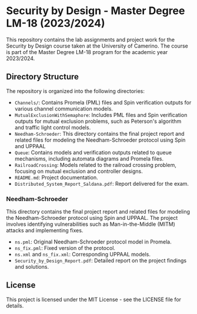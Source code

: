 # Security by Design - Master Degree LM-18 (2023/2024)

This repository contains the lab assignments and project work for the Security by Design course taken at the University of Camerino. The course is part of the Master Degree LM-18 program for the academic year 2023/2024.

## Directory Structure

The repository is organized into the following directories:

- `Channels/`: Contains Promela (PML) files and Spin verification outputs for various channel communication models.
- `MutualExclusionWithSemaphore`: Includes PML files and Spin verification outputs for mutual exclusion problems, such as Peterson's algorithm and traffic light control models.
- `Needham-Schroeder`: This directory contains the final project report and related files for modeling the Needham-Schroeder protocol using Spin and UPPAAL
- `Queue`: Contains models and verification outputs related to queue mechanisms, including automata diagrams and Promela files.
- `RailroadCrossing`: Models related to the railroad crossing problem, focusing on mutual exclusion and controller designs.
- `README.md`: Project documentation.
- `Distributed_System_Report_Saldana.pdf`: Report delivered for the exam.

### Needham-Schroeder
This directory contains the final project report and related files for modeling the Needham-Schroeder protocol using Spin and UPPAAL. The project involves identifying vulnerabilities such as Man-in-the-Middle (MITM) attacks and implementing fixes.

- `ns.pml`: Original Needham-Schroeder protocol model in Promela.
- `ns_fix.pml`: Fixed version of the protocol.
- `ns.xml` and `ns_fix.xml`: Corresponding UPPAAL models.
- `Security_by_Design_Report.pdf`: Detailed report on the project findings and solutions.


## License
This project is licensed under the MIT License - see the LICENSE file for details.

